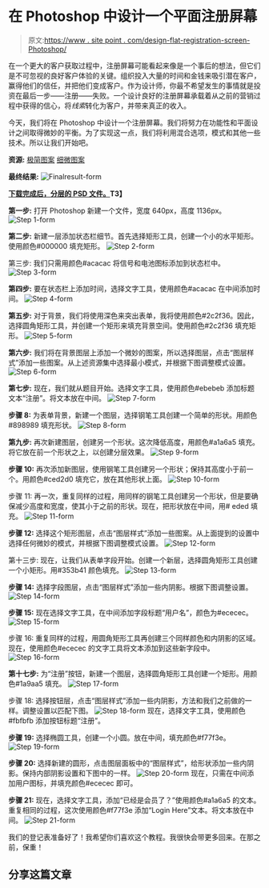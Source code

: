 # 在 Photoshop 中设计一个平面注册屏幕

> 原文:[https://www . site point . com/design-flat-registration-screen-Photoshop/](https://www.sitepoint.com/design-flat-registration-screen-photoshop/)

在一个更大的客户获取过程中，注册屏幕可能看起来像是一个事后的想法，但它们是不可忽视的良好客户体验的关键。组织投入大量的时间和金钱来吸引潜在客户，赢得他们的信任，并把他们变成客户。作为设计师，你最不希望发生的事情就是投资在最后一步——注册——失败。一个设计良好的注册屏幕承载着从之前的营销过程中获得的信心，将*线索*转化为客户，并带来真正的收入。

今天，我们将在 Photoshop 中设计一个注册屏幕。我们将努力在功能性和平面设计之间取得微妙的平衡。为了实现这一点，我们将利用混合选项，模式和其他一些技术。所以让我们开始吧。

**资源:**
[极简图案](http://www.graphicsoulz.com/premium-item/free-minimal-pattern-set-vol3/)
[细微图案](http://www.graphicsoulz.com/premium-item/subtle-patteren-set-vol1-free/)

**最终结果:**
![Finalresult-form](../Images/1d9dc5a5aada6900204bef065d53a3d9.png)

**[下载完成后，分层的 PSD 文件。](https://www.dropbox.com/s/6mqzvw9hw16puit/App%20Registration%20Form.zip)T3】**

**第一步:**
打开 Photoshop 新建一个文件，宽度 640px，高度 1136px。
![Step 1-form](../Images/5a4c469ccb26e56c4ef87e76119c83ca.png)

**第二步:**
新建一层添加状态栏细节。首先选择矩形工具，创建一个小的水平矩形。使用颜色#000000 填充矩形。
![Step 2-form](../Images/7fa3af9b3dc3ba53119442f7c98add58.png)

第三步:
我们只需用颜色#acacac 将信号和电池图标添加到状态栏中。
![Step 3-form](../Images/be26d6d5b1505d2478c1c6e0951f9ef6.png)

**第四步:**
要在状态栏上添加时间，选择文字工具，使用颜色#acacac 在中间添加时间。
![Step 4-form](../Images/245f1bce05485a96043d29326b1baeec.png)

**第五步:**
对于背景，我们将使用深色来突出表单，我将使用颜色#2c2f36。因此，选择圆角矩形工具，并创建一个矩形来填充背景空间。使用颜色#2c2f36 填充矩形。
![Step 5-form](../Images/d5c9dd9f47093eada31b4fba9c4ea1ed.png)

**第六步:**
我们将在背景图层上添加一个微妙的图案，所以选择图层，点击“图层样式”添加一些图案。从上述资源集中选择最小模式，并根据下图调整模式设置。
![Step 6-form](../Images/b86fc5cca383b7320b443268233627e4.png)

**第七步:**
现在，我们就从题目开始。选择文字工具，使用颜色#ebebeb 添加标题文本“注册”。将文本放在中间。
![Step 7-form](../Images/f3b211232f46e5113dbbf154dfbb85c9.png)

**步骤 8:**
为表单背景，新建一个图层，选择钢笔工具创建一个简单的形状。用颜色#898989 填充形状。
![Step 8-form](../Images/97f7fc01ff853fa155f351caa939704f.png)

**第九步:**
再次新建图层，创建另一个形状。这次降低高度，用颜色#a1a6a5 填充。将它放在前一个形状之上，以创建分层效果。
![Step 9-form](../Images/5c5a7974203d4293a00a83a98ffd09a1.png)

**步骤 10:**
再次添加新图层，使用钢笔工具创建另一个形状；保持其高度小于前一个。用颜色#ced2d0 填充它，放在其他形状上面。
![Step 10-form](../Images/783aa237add8a899b46d3088ca4835f2.png)

步骤 11:
再一次，重复同样的过程，用同样的钢笔工具创建另一个形状，但是要确保减少高度和宽度，使其小于之前的形状。现在，把形状放在中间，用# eded 填充。
![Step 11-form](../Images/964c76bbc00455c79ff1880d356bb0a3.png)

**步骤 12:**
选择这个矩形图层，点击“图层样式”添加一些图案。从上面提到的设置中选择任何微妙的模式，并根据下图调整模式设置。
![Step 12-form](../Images/81c7c6122118c253d8385e9cb4a4fe96.png)

第十三步:
现在，让我们从表单字段开始。创建一个新层，选择圆角矩形工具创建一个小矩形。用#353b41 颜色填充。
![Step 13-form](../Images/2eb5fb26e9a8a0616e3cce85d52ebd34.png)

**步骤 14:**
选择字段图层，点击“图层样式”添加一些内阴影。根据下图调整设置。
![Step 14-form](../Images/2f37f3fb198cc83f7d7fecd9a31257bb.png)

**步骤 15:**
现在选择文字工具，在中间添加字段标题“用户名”，颜色为#ececec。
![Step 15-form](../Images/a628d8de776a7218c605a21302655527.png)

步骤 16:
重复同样的过程，用圆角矩形工具再创建三个同样颜色和内阴影的区域。现在，使用颜色#ececec 的文字工具将文本添加到这些新字段中。
![Step 16-form](../Images/5aa22f6e14e910b4309a07f6d525148b.png)

**第十七步:**
为“注册”按钮，新建一个图层，选择圆角矩形工具创建一个矩形。用颜色#1a9aa5 填充。
![Step 17-form](../Images/550766a144104e02715d2058ffbbbb97.png)

步骤 18:
选择按钮层，点击“图层样式”添加一些内阴影，方法和我们之前做的一样。调整设置以匹配下图。
![Step 18-form](../Images/c3d177ed845e755980d7f3f8c91e4de6.png)
现在，选择文字工具，使用颜色#fbfbfb 添加按钮标题“注册”。

**步骤 19:**
选择椭圆工具，创建一个小圆。放在中间，填充颜色#f77f3e。
![Step 19-form](../Images/511f656509d6ddc36e74589ff5ccb0d4.png)

**步骤 20:**
选择新建的圆形，点击图层面板中的“图层样式”，给形状添加一些内阴影。保持内部阴影设置和下图中的一样。
![Step 20-form](../Images/f0d7fbcd09e3e61896a9648629abdfd0.png)
现在，只需在中间添加用户图标，并填充颜色#ececec 即可。

**步骤 21:**
现在，选择文字工具，添加“已经是会员了？”使用颜色#a1a6a5 的文本。重复相同的过程，这次使用颜色#f77f3e 添加“Login Here”文本。将文本放在中间。
![Step 21-form](../Images/03b5e00f42837e404e7cd62d552868a5.png)

我们的登记表准备好了！我希望你们喜欢这个教程。我很快会带更多回来。在那之前，保重！

## 分享这篇文章